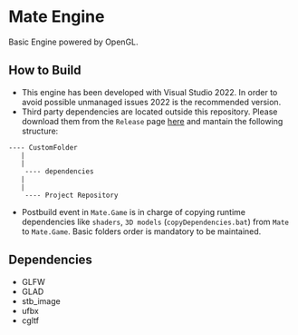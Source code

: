 # Mate Engine
Basic Engine powered by OpenGL.

## How to Build
- This engine has been developed with Visual Studio 2022. In order to avoid possible unmanaged issues 2022 is the recommended version.
- Third party dependencies are located outside this repository. Please download them from the `Release` page [here](TODO) and mantain the following structure:
```
---- CustomFolder
   |
   |
    ---- dependencies
   |
   |
    ---- Project Repository
```
- Postbuild event in `Mate.Game` is in charge of copying runtime dependencies like `shaders`, `3D models` (`copyDependencies.bat`) from `Mate` to `Mate.Game`. Basic folders order is mandatory to be maintained.

## Dependencies
- GLFW
- GLAD
- stb_image
- ufbx
- cgltf
